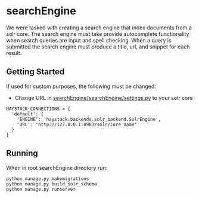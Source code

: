 # searchEngine

We were tasked with creating a search engine that index documents from a solr core. The search engine must take provide autocomplete
functionality when search queries are input and spell checking. When a query is submitted the search engine must produce a title, url,
and snippet for each result.

## Getting Started

If used for custom purposes, the following must be changed:

- Change URL in [searchEngine/searchEngine/settings.py](https://github.com/joemehltretter/USC/blob/master/CSCI%20572/searchEngine/searchEngine/settings.py) to your solr core
```
HAYSTACK_CONNECTIONS = {
  'default': {
    'ENGINE': 'haystack.backends.solr_backend.SolrEngine',
    'URL': 'http://127.0.0.1:8983/solr/core_name' 
  }
}
```

## Running

When in root searchEngine directory run:

```
python manage.py makemigrations
python manage.py build_solr_schema
python manage.py runserver
```

